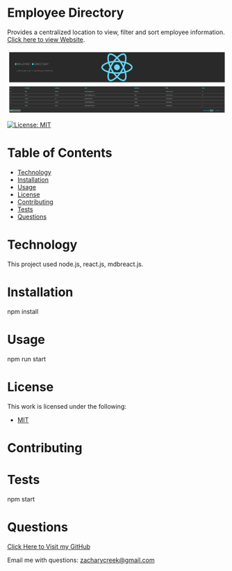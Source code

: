 

# Employee Directory
Provides a centralized location to view, filter and sort employee information. [Click here to view Website](https://vivid-green.github.io/employee-directory/).

![Website Screenshot](/public/WebsiteScreenshot.png)

[![License: MIT](https://img.shields.io/badge/License-MIT-yellow.svg)](https://opensource.org/licenses/MIT)

# Table of Contents
* [Technology](#Technology)
* [Installation](#Installation)
* [Usage](#Usage)
* [License](#License)
* [Contributing](#Contributing)
* [Tests](#Tests)
* [Questions](#Questions)

# Technology
This project used node.js, react.js, mdbreact.js.
# Installation
npm install

# Usage
npm run start

# License
This work is licensed under the following:
* [MIT](https://opensource.org/licenses/MIT)

# Contributing


# Tests
npm start

# Questions

[Click Here to Visit my GitHub](https://github.com/vivid-green)

Email me with questions: zacharycreek@gmail.com
